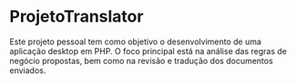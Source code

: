 # ProjetoTranslator
Este projeto pessoal tem como objetivo o desenvolvimento de uma aplicação desktop em PHP. O foco principal está na análise das regras de negócio propostas, bem como na revisão e tradução dos documentos enviados.
